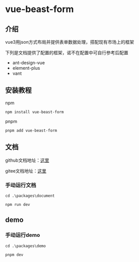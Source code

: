 # vue-beast-form

## 介绍

vue3用json方式布局并提供表单数据处理，搭配现有市场上的框架

下列是文档提供了配置的框架，诺不在配置中可自行参考后配置

- ant-design-vue
- element-plus
- vant


## 安装教程

npm
```
npm install vue-beast-form
```

pnpm
```
pnpm add vue-beast-form
```


## 文档 

github文档地址：[这里](https://menkeydyvh.github.io/vue-beast-form/)

gitee文档地址：[这里](https://yvh.gitee.io/vue-beast-form/)

### 手动运行文档

```
cd .\packages\document

npm run dev
```

## demo

### 手动运行demo

```
cd .\packages\demo

pnpm dev
```

